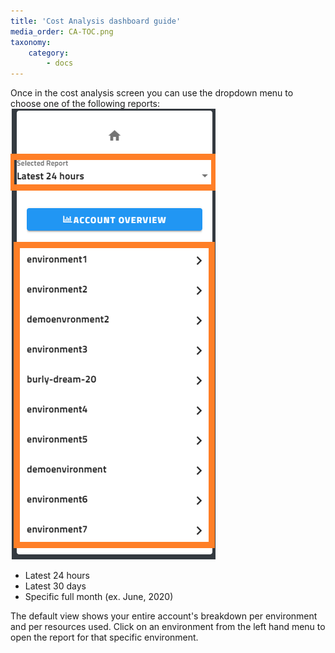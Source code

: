 ```yaml
---
title: 'Cost Analysis dashboard guide'
media_order: CA-TOC.png
taxonomy:
    category:
        - docs
---
```


Once in the cost analysis screen you can use the dropdown menu to choose one of the following reports:
![alt=float-right](CA-TOC.png)

* Latest 24 hours
* Latest 30 days
* Specific full month (ex. June, 2020)

The default view shows your entire account's breakdown per environment and per resources used. Click on an environment from the left hand menu to open the report for that specific environment.

